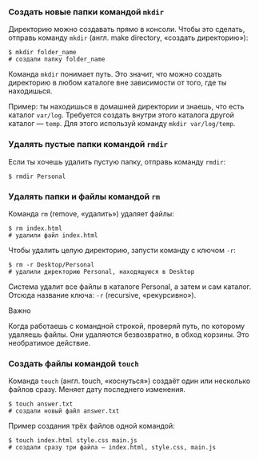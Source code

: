 ### Создать новые папки командой `mkdir`

Директорию можно создавать прямо в консоли. Чтобы это сделать, отправь команду `mkdir` (англ. make directory, «создать директорию»):



```
$ mkdir folder_name
# создали папку folder_name 
```

Команда `mkdir` понимает путь. Это значит, что можно создать директорию в любом каталоге вне зависимости от того, где ты находишься.

Пример: ты находишься в домашней директории и знаешь, что есть каталог `var/log`. Требуется создать внутри этого каталога другой каталог — `temp`. Для этого используй команду `mkdir var/log/temp`.
### Удалять пустые папки командой `rmdir`

Если ты хочешь удалить пустую папку, отправь команду `rmdir`:



```
$ rmdir Personal 
```

### Удалять папки и файлы командой `rm`

Команда `rm` (remove, «удалить») удаляет файлы:



```
$ rm index.html
# удалили файл index.html 
```
Чтобы удалить целую директорию, запусти команду с ключом `-r`:



```
$ rm -r Desktop/Personal
# удалили директорию Personal, находящуюся в Desktop 
```

Система удалит все файлы в каталоге Personal, а затем и сам каталог. Отсюда название ключа: `-r` (recursive, «рекурсивно»).

Важно

Когда работаешь с командной строкой, проверяй путь, по которому удаляешь файлы. Они удаляются безвозвратно, в обход корзины. Это необратимое действие.
### Создать файлы командой `touch`

Команда `touch` (англ. touch, «коснуться») создаёт один или несколько файлов сразу. Меняет дату последнего изменения.



```
$ touch answer.txt
# создали новый файл answer.txt 
```

Пример создания трёх файлов одной командой:



```
$ touch index.html style.css main.js
# создали сразу три файла — index.html, style.css, main.js 
```